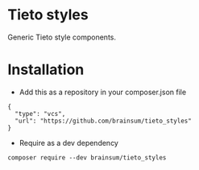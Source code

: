 # Tieto styles
Generic Tieto style components.

# Installation
- Add this as a repository in your composer.json file
```
{
  "type": "vcs",
  "url": "https://github.com/brainsum/tieto_styles"
}
```
- Require as a dev dependency
```
composer require --dev brainsum/tieto_styles
```
